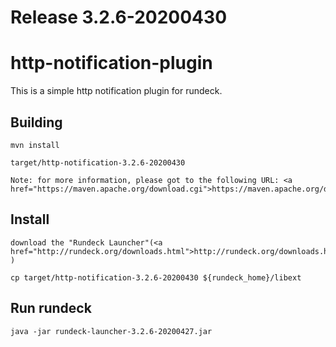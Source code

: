 
# Release 3.2.6-20200430        

# http-notification-plugin

This is a simple http notification plugin for rundeck.

## Building
    
    mvn install
    
    target/http-notification-3.2.6-20200430

    Note: for more information, please got to the following URL: <a href="https://maven.apache.org/download.cgi">https://maven.apache.org/download.cgi</a> 

## Install

    download the "Rundeck Launcher"(<a href="http://rundeck.org/downloads.html">http://rundeck.org/downloads.html</a> )

    cp target/http-notification-3.2.6-20200430 ${rundeck_home}/libext

## Run rundeck

    java -jar rundeck-launcher-3.2.6-20200427.jar
